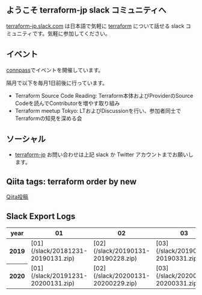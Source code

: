 ## ようこそ terraform-jp slack コミュニティへ

[terraform-jp.slack.com](https://t.co/rlNg75MmHK?amp=1) は日本語で気軽に
[terraform](https://www.terraform.io/) について話せる slack コミュニティです。気軽に参加してください。

## イベント

[connpass](https://terraform-jp.connpass.com)でイベントを開催しています。

隔月で以下を毎月1日前後に行っています。
- Terraform Source Code Reading: Terraform本体およびProviderのSource Codeを読んでContributorを増やす取り組み
- Terraform meetup Tokyo: LTおよびDiscussionを行い、参加者同士でTerraformの知見を深める会

## ソーシャル

* [terraform-jp](https://twitter.com/terraform_jp) お問い合わせは上記 slack か Twitter アカウントまでお願いします。

## Qiita tags: terraform order by new

<a href="https://qiita.com/" data-qiita-widget data-tag="terraform" data-items="10" data-hide-header data-hide-footer>Qiita投稿</a>
<script src="https://qiita-widget.suin.io/widget.js" defer></script>

## Slack Export Logs

<table>
<thead>
<tr>
<th>year</th>
<th>01</th>
<th>02</th>
<th>03</th>
<th>04</th>
<th>05</th>
<th>06</th>
<th>07</th>
<th>08</th>
<th>09</th>
<th>10</th>
<th>11</th>
<th>12</th>
</tr>
</thead>
<tbody>

<tr>
<th>2019</th>
<td>[01](/slack/20181231-20190131.zip)</td>
<td>[02](/slack/20190131-20190228.zip)</td>
<td>[03](/slack/20190228-20190331.zip)</td>
<td>[04](/slack/20190331-20190430.zip)</td>
<td>[05](/slack/20190430-20190531.zip)</td>
<td>[06](/slack/20190531-20190630.zip)</td>
<td>[07](/slack/20190630-20190731.zip)</td>
<td>[08](/slack/20190731-20190831.zip)</td>
<td>[09](/slack/20190831-20190930.zip)</td>
<td>[10](/slack/20190930-20191031.zip)</td>
<td>[11](/slack/20191031-20191130.zip)</td>
<td>[12](/slack/20191130-20191231.zip)</td>
</tr>

<tr>
<th>2020</th>
<td>[01](/slack/20191231-20200131.zip)</td>
<td>[02](/slack/20200131-20200229.zip)</td>
<td>[03](/slack/20200229-20200331.zip)</td>
<td>[04](/slack/20200331-20200430.zip)</td>
<td>[05](/slack/20200430-20200531.zip)</td>
<td>[06](/slack/20200531-20200630.zip)</td>
<td>[07](/slack/20200630-20200731.zip)</td>
<td>08</td>
<td>09</td>
<td>10</td>
<td>11</td>
<td>12</td>
</tr>

</tbody>
</table>

